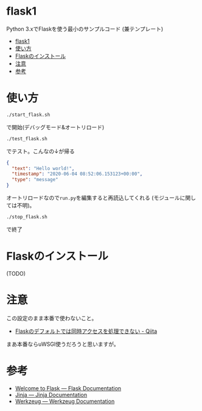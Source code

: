 # flask1

Python 3.xでFlaskを使う最小のサンプルコード
(兼テンプレート)

- [flask1](#flask1)
- [使い方](#使い方)
- [Flaskのインストール](#flaskのインストール)
- [注意](#注意)
- [参考](#参考)


# 使い方

```sh
./start_flask.sh
```
で開始(デバッグモード&オートリロード)

```sh
./test_flask.sh
```
でテスト。こんなの↓が帰る

```json
{
  "text": "Hello world!",
  "timestamp": "2020-06-04 08:52:06.153123+00:00",
  "type": "message"
}
```

オートリロードなので`run.py`を編集すると再読込してくれる
(モジュールに関しては不明)。


```sh
./stop_flask.sh
```
で終了


# Flaskのインストール

(TODO)


# 注意

この設定のまま本番で使わないこと。

- [Flaskのデフォルトでは同時アクセスを処理できない - Qiita](https://qiita.com/5zm/items/251be97d2800bf67b1c6)

まあ本番ならuWSGI使うだろうと思いますが。

# 参考

- [Welcome to Flask — Flask Documentation](https://flask.palletsprojects.com/)
- [Jinja — Jinja Documentation](https://jinja.palletsprojects.com/)
- [Werkzeug — Werkzeug Documentation](https://werkzeug.palletsprojects.com/)
